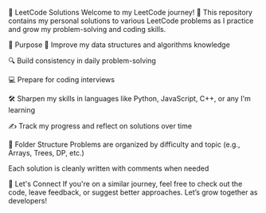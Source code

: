 🧠 LeetCode Solutions
Welcome to my LeetCode journey! 🚀
This repository contains my personal solutions to various LeetCode problems as I practice and grow my problem-solving and coding skills.

📌 Purpose
🧩 Improve my data structures and algorithms knowledge

🔍 Build consistency in daily problem-solving

💻 Prepare for coding interviews

🛠️ Sharpen my skills in languages like Python, JavaScript, C++, or any I'm learning

✍️ Track my progress and reflect on solutions over time

📂 Folder Structure
Problems are organized by difficulty and topic (e.g., Arrays, Trees, DP, etc.)

Each solution is cleanly written with comments when needed

🤝 Let's Connect
If you're on a similar journey, feel free to check out the code, leave feedback, or suggest better approaches.
Let’s grow together as developers!
